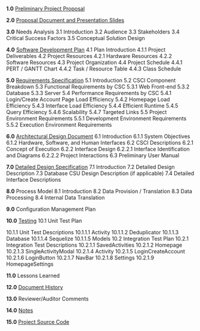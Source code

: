 **1.0**  [Preliminary Project Proposal](https://github.com/joshsoriano/bored-and-broke/blob/master/documents/project%20proposal/Proposal.md)

**2.0**  [Proposal Document and Presentation Slides]()

**3.0**  Needs Analysis
3.1     Introduction
3.2     Audience
3.3     Stakeholders
3.4     Critical Success Factors
3.5     Conceptual Solution Design

**4.0**  [Software Development Plan](https://github.com/joshsoriano/bored-and-broke/blob/master/documents/software%20development%20plan/software_development_plan.md)
4.1     Plan Introduction
4.1.1   Project Deliverables
4.2     Project Resources
4.2.1   Hardware Resources
4.2.2   Software Resources
4.3     Project Organization
4.4     Project Schedule
4.4.1   PERT / GANTT Chart
4.4.2   Task / Resource Table
4.4.3   Class Schedule

**5.0**  [Requirements Specification](https://github.com/joshsoriano/bored-and-broke/blob/master/documents/requirement%20specifications/requirement_specifications_document.md)
5.1     Introduction
5.2     CSCI Component Breakdown
5.3     Functional Requirements by CSC
5.3.1   Web Front-end
5.3.2   Database
5.3.3   Server
5.4     Performance Requirements by CSC
5.4.1   Login/Create Account Page Load Efficiency
5.4.2   Homepage Load Efficiency
5.4.3   Interface Load Efficiency
5.4.4   Efficient Runtime
5.4.5   Query Efficiency
5.4.6   Scalability
5.4.7   Targeted Links
5.5     Project Environment Requirements
5.5.1   Development Environment Requirements
5.5.2   Execution Environment Requirements

**6.0**  [Architectural Design Document](https://github.com/joshsoriano/bored-and-broke/blob/master/documents/software%20design%20description/software_design_description_document.md)
6.1     Introduction
6.1.1   System Objectives
6.1.2   Hardware, Software, and Human Interfaces
6.2     CSCI Descriptions
6.2.1   Concept of Execution
6.2.2   Interface Design
6.2.2.1 Interface Identification and Diagrams
6.2.2.2 Project Interactions
6.3     Preliminary User Manual

**7.0**  [Detailed Design Specification](https://github.com/joshsoriano/bored-and-broke/blob/master/documents/software%20design%20description/software_design_description_document.md)
7.1     Introduction
7.2     Detailed Design Description
7.3     Database CSU Design Description (if applicable)
7.4     Detailed Interface Descriptions

**8.0**  Process Model
8.1     Introduction
8.2     Data Provision / Translation
8.3     Data Processing
8.4     Internal Data Translation

**9.0**  Configuration Management Plan

**10.0** [Testing](https://github.com/joshsoriano/bored-and-broke/blob/master/documents/test%20plan%20document/test_plan_document.md)
10.1     Unit Test Plan

10.1.1   Unit Test Descriptions
10.1.1.1 Activity
10.1.1.2 Deduplicator
10.1.1.3 Database
10.1.1.4 Sequelize
10.1.1.5 Models
10.2     Integration Test Plan
10.2.1   Integration Test Descriptions
10.2.1.1 SavedActivities
10.2.1.2 Homepage
10.2.1.3 SingleActivityModal
10.2.1.4 Activity
10.2.1.5 LoginCreateAccount
10.2.1.6 LoginButton
10.2.1.7 NavBar
10.2.1.8 Settings
10.2.1.9 HomepageSettings

**11.0**  Lessons Learned

**12.0**  [Document History](https://github.com/joshsoriano/bored-and-broke/commits/master)

**13.0**  Reviewer/Auditor Comments

**14.0**  [Notes](https://github.com/joshsoriano/bored-and-broke/tree/master/documents/notes)

**15.0**  [Project Source Code](https://github.com/joshsoriano/bored-and-broke)
